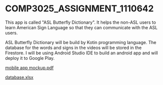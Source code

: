 # COMP3025_ASSIGNMENT_1110642

This app is called "ASL Butterfly Dictionary". It helps the non-ASL users to learn American Sign Language so that they can communicate with the ASL users. 

ASL Butterfly Dictionary will be build by Kotin programming language. The database for the words and signs in the videos will be stored in the Firestore. 
I will be using Android Studio IDE to build an android app and will deploy it to Google Play.

[mobile app mockup.pdf](https://github.com/aanisar/COMP3025_ASSIGNMENT_1110642/files/8045492/mobile.app.mockup.pdf)

[database.xlsx](https://github.com/aanisar/COMP3025_ASSIGNMENT_1110642/files/8045493/database.xlsx)
